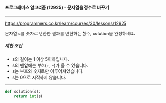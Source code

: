 #### 프로그래머스 알고리즘 (12925) - 문자열을 정수로 바꾸기

---

https://programmers.co.kr/learn/courses/30/lessons/12925

문자열 s를 숫자로 변환한 결과를 반환하는 함수, solution을 완성하세요.

##### 제한 조건

- s의 길이는 1 이상 5이하입니다.
- s의 맨앞에는 부호(+, -)가 올 수 있습니다.
- s는 부호와 숫자로만 이루어져있습니다.
- s는 0으로 시작하지 않습니다.

---



```python
def solution(s):
    return int(s)
```

